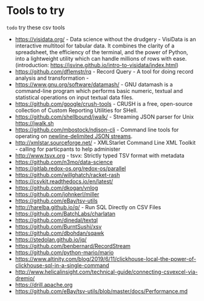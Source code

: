 ﻿# Tools to try

`todo` try these csv tools

- https://visidata.org/ - Data science without the drudgery - VisiData is an interactive multitool for tabular data. It combines the clarity of a spreadsheet, the efficiency of the terminal, and the power of Python, into a lightweight utility which can handle millions of rows with ease. (introduction: https://jsvine.github.io/intro-to-visidata/index.html)
- https://github.com/dflemstr/rq - Record Query - A tool for doing record analysis and transformation -
- https://www.gnu.org/software/datamash/ - GNU datamash is a command-line program which performs basic numeric, textual and statistical operations on input textual data files.
- https://github.com/google/crush-tools - CRUSH is a free, open-source collection of Custom Reporting Utilities for SHell.
- https://github.com/shellbound/jwalk/ - Streaming JSON parser for Unix https://jwalk.sh
- https://github.com/mbostock/ndjson-cli - Command line tools for operating on [newline-delimited JSON streams](http://ndjson.org/).
- http://xmlstar.sourceforge.net/ - XMLStarlet Command Line XML Toolkit  - calling for particpants to help administer
- http://www.tsvx.org - tsvx: Strictly typed TSV format with metadata
- https://github.com/n3mo/data-science
- https://gitlab.redox-os.org/redox-os/parallel
- https://github.com/willghatch/racket-rash
- https://csvkit.readthedocs.io/en/latest/
- https://github.com/dkogan/vnlog
- https://github.com/johnkerl/miller
- https://github.com/eBay/tsv-utils
- http://harelba.github.io/q/ - Run SQL Directly on CSV Files
- https://github.com/BatchLabs/charlatan
- https://github.com/dinedal/textql
- https://github.com/BurntSushi/xsv
- https://github.com/dbohdan/sqawk
- https://stedolan.github.io/jq/
- https://github.com/benbernard/RecordStream
- https://github.com/python-mario/mario
- https://www.altinity.com/blog/2019/6/11/clickhouse-local-the-power-of-clickhouse-sql-in-a-single-command
- http://www.helicalinsight.com/technical-guide/connecting-csvexcel-via-dremio/
- https://drill.apache.org
- https://github.com/eBay/tsv-utils/blob/master/docs/Performance.md